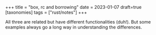 +++
title = "box, rc and borrowing"
date = 2023-01-07
draft=true
[taxonomies]
tags = ["rust/notes"]
+++

All three are related but have different functionalities (duh!). But some examples always go a long way in understanding the differences. 

<!-- more -->



